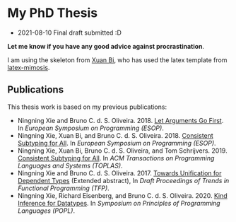 # My PhD Thesis

- 2021-08-10 Final draft submitted :D

**Let me know if you have any good advice against procrastination**.

I am using the skeleton from [Xuan Bi](https://github.com/bixuanzju/PhD-thesis),
who has used the latex template from [latex-mimosis](
https://github.com/Submanifold/latex-mimosis).

## Publications

This thesis work is based on my previous publications:

- Ningning Xie and Bruno C. d. S.
  Oliveira. 2018. [Let Arguments Go First](https://xnning.github.io/papers/let-arguments-go-first.pdf). In
  _European Symposium on Programming (ESOP)_.
- Ningning Xie, Xuan Bi, and Bruno C. d. S.
  Oliveira. 2018. [Consistent Subtyping for All](https://xnning.github.io/papers/consistent-subtyping-for-all.pdf). In
  _European Symposium on Programming (ESOP)_.
- Ningning Xie, Xuan Bi, Bruno C. d. S.
  Oliveira, and Tom Schrijvers. 2019. [Consistent Subtyping for All](https://xnning.github.io/papers/consistent-subtyping-for-all-toplas.pdf). In
  _ACM Transactions on Programming Languages and Systems (TOPLAS)_.
- Ningning Xie and Bruno C. d. S. Oliveira. 2017. [Towards Unification for
    Dependent
    Types](https://xnning.github.io/papers/towards-unification-for-dependent-types.pdf)
    (Extended abstract), In _Draft Proceedings of Trends in Functional
    Programming (TFP)_.
- Ningning Xie, Richard Eisenberg, and Bruno C. d. S. Oliveira. 2020. [Kind
  Inference for Datatypes](https://xnning.github.io/papers/kind-inference.pdf). In _Symposium on Principles of Programming
    Languages (POPL)_.

